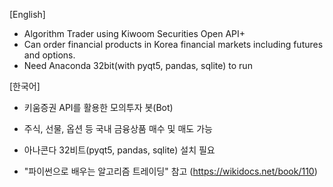 [English]
- Algorithm Trader using Kiwoom Securities Open API+
- Can order financial products in Korea financial markets including futures and options.
- Need Anaconda 32bit(with pyqt5, pandas, sqlite) to run

[한국어]
- 키움증권 API를 활용한 모의투자 봇(Bot)
- 주식, 선물, 옵션 등 국내 금융상품 매수 및 매도 가능
- 아나콘다 32비트(pyqt5, pandas, sqlite) 설치 필요

- "파이썬으로 배우는 알고리즘 트레이딩" 참고 (https://wikidocs.net/book/110)
